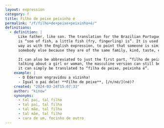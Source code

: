 ```yaml
---
layout: expression
category: f
title: Filho de peixe peixinho é
permalink: "/f/filho+de+peixe+peixinho+é/"
definitions:
  - definition: |
      Like father, like son. The translation for the Brazilian Portuguese version
      is “son of fish, a little fish (fry, fingerling) is”. It is used in the same
      way as with the English expression, to point that someone is similar to
      somebody else because they are of the same family, kind, taste, etc.
      
      It can also be abbreviated to just the first part, “filho de peixe”. When
      talking about a girl or woman, the masculine version can still be used, or
      it can simply be translated to “filha de peixe, peixinha é”.
    example: |
      - O Éderson engravidou a vizinha!
      - Igual o pai dele! **Filho de peixe**, [/n/né/](né)?
    created: "2024-03-24T15:07:33"
    author: "kinow"
    synonyms:
      - tal pai, tal filho
      - tal pai, tal filha
      - tal mãe, tal filha
      - tal mãe, tal filho
      - cara de um, focinho de outro
---
```

